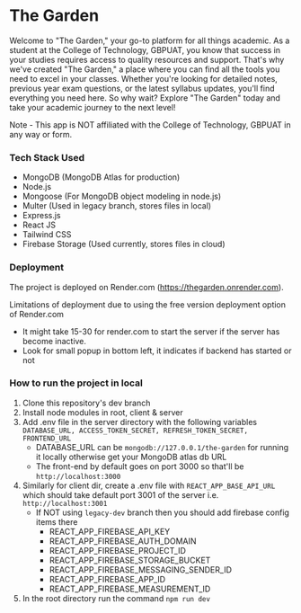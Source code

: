 # The Garden
Welcome to "The Garden," your go-to platform for all things academic. As a student at the College of Technology, GBPUAT, you know that success in your studies requires access to quality resources and support. That's why we've created "The Garden," a place where you can find all the tools you need to excel in your classes. Whether you're looking for detailed notes, previous year exam questions, or the latest syllabus updates, you'll find everything you need here. So why wait? Explore "The Garden" today and take your academic journey to the next level!

Note - This app is NOT affiliated with the College of Technology, GBPUAT in any way or form. 

### Tech Stack Used
- MongoDB (MongoDB Atlas for production)
- Node.js
- Mongoose (For MongoDB object modeling in node.js)
- Multer (Used in legacy branch, stores files in local)
- Express.js
- React JS
- Tailwind CSS
- Firebase Storage (Used currently, stores files in cloud)

### Deployment
The project is deployed on Render.com (https://thegarden.onrender.com).

Limitations of deployment due to using the free version deployment option of Render.com
- It might take 15-30 for render.com to start the server if the server has become inactive.
- Look for small popup in bottom left, it indicates if backend has started or not

### How to run the project in local
1. Clone this repository's dev branch
2. Install node modules in root, client & server
3. Add .env file in the server directory with the following variables ```DATABASE_URL, ACCESS_TOKEN_SECRET, REFRESH_TOKEN_SECRET, FRONTEND_URL```
    - DATABASE_URL can be  ```mongodb://127.0.0.1/the-garden``` for running it locally otherwise get your MongoDB atlas db URL
    - The front-end by default goes on port 3000 so that'll be ```http://localhost:3000```
4. Similarly for client dir, create a .env file with ```REACT_APP_BASE_API_URL``` which should take default port 3001 of the server i.e. ```http://localhost:3001```
   - If NOT using ```legacy-dev``` branch then you should add firebase config items there
       - REACT_APP_FIREBASE_API_KEY
       - REACT_APP_FIREBASE_AUTH_DOMAIN
       - REACT_APP_FIREBASE_PROJECT_ID
       - REACT_APP_FIREBASE_STORAGE_BUCKET
       - REACT_APP_FIREBASE_MESSAGING_SENDER_ID
       - REACT_APP_FIREBASE_APP_ID
       - REACT_APP_FIREBASE_MEASUREMENT_ID
4. In the root directory run the command ```npm run dev```
